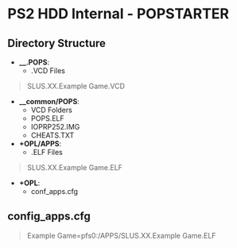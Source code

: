 # PS2 HDD Internal - POPSTARTER

## Directory Structure
 - **__.POPS**:
   - .VCD Files
> SLUS.XX.Example Game.VCD
 - **__common/POPS**: 
   - VCD Folders
   - POPS.ELF
   - IOPRP252.IMG
   - CHEATS.TXT
 - **+OPL/APPS**:
   - .ELF Files
> SLUS.XX.Example Game.ELF
 - **+OPL**:
   - conf_apps.cfg

## config_apps.cfg
> Example Game=pfs0:/APPS/SLUS.XX.Example Game.ELF

